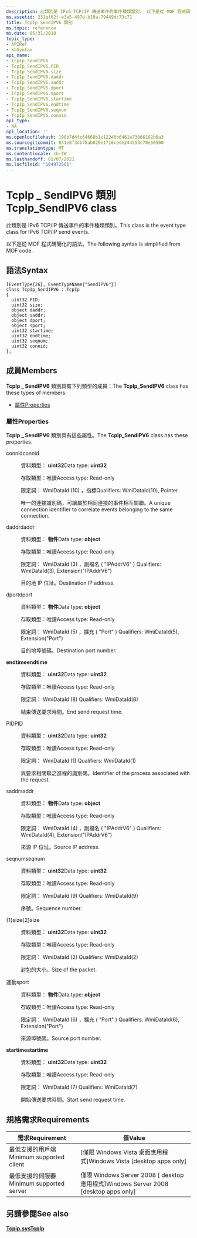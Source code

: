 ```yaml
---
description: 此類別是 IPv6 TCP/IP 傳送事件的事件種類類別。 以下是從 MOF 程式碼簡化的語法。
ms.assetid: 231ef62f-e3a5-497d-b10a-79449dc73c71
title: TcpIp_SendIPV6 類別
ms.topic: reference
ms.date: 05/31/2018
topic_type:
- APIRef
- kbSyntax
api_name:
- TcpIp_SendIPV6
- TcpIp_SendIPV6.PID
- TcpIp_SendIPV6.size
- TcpIp_SendIPV6.daddr
- TcpIp_SendIPV6.saddr
- TcpIp_SendIPV6.dport
- TcpIp_SendIPV6.sport
- TcpIp_SendIPV6.startime
- TcpIp_SendIPV6.endtime
- TcpIp_SendIPV6.seqnum
- TcpIp_SendIPV6.connid
api_type:
- NA
api_location: ''
ms.openlocfilehash: 190b7d4fc64660b1e12240b6461e73066102b6a3
ms.sourcegitcommit: 831e8f3db78ab820e1710cede244553c70e50500
ms.translationtype: MT
ms.contentlocale: zh-TW
ms.lasthandoff: 01/07/2021
ms.locfileid: "104972501"
---
```

# <a name="tcpip_sendipv6-class"></a><span data-ttu-id="a5bb3-104">TcpIp \_ SendIPV6 類別</span><span class="sxs-lookup"><span data-stu-id="a5bb3-104">TcpIp\_SendIPV6 class</span></span>

<span data-ttu-id="a5bb3-105">此類別是 IPv6 TCP/IP 傳送事件的事件種類類別。</span><span class="sxs-lookup"><span data-stu-id="a5bb3-105">This class is the event type class for IPv6 TCP/IP send events.</span></span>

<span data-ttu-id="a5bb3-106">以下是從 MOF 程式碼簡化的語法。</span><span class="sxs-lookup"><span data-stu-id="a5bb3-106">The following syntax is simplified from MOF code.</span></span>

## <a name="syntax"></a><span data-ttu-id="a5bb3-107">語法</span><span class="sxs-lookup"><span data-stu-id="a5bb3-107">Syntax</span></span>

``` syntax
[EventType{26}, EventTypeName{"SendIPV6"}]
class TcpIp_SendIPV6 : TcpIp
{
  uint32 PID;
  uint32 size;
  object daddr;
  object saddr;
  object dport;
  object sport;
  uint32 startime;
  uint32 endtime;
  uint32 seqnum;
  uint32 connid;
};
```

## <a name="members"></a><span data-ttu-id="a5bb3-108">成員</span><span class="sxs-lookup"><span data-stu-id="a5bb3-108">Members</span></span>

<span data-ttu-id="a5bb3-109">**TcpIp \_ SendIPV6** 類別具有下列類型的成員：</span><span class="sxs-lookup"><span data-stu-id="a5bb3-109">The **TcpIp\_SendIPV6** class has these types of members:</span></span>

-   [<span data-ttu-id="a5bb3-110">屬性</span><span class="sxs-lookup"><span data-stu-id="a5bb3-110">Properties</span></span>](#properties)

### <a name="properties"></a><span data-ttu-id="a5bb3-111">屬性</span><span class="sxs-lookup"><span data-stu-id="a5bb3-111">Properties</span></span>

<span data-ttu-id="a5bb3-112">**TcpIp \_ SendIPV6** 類別具有這些屬性。</span><span class="sxs-lookup"><span data-stu-id="a5bb3-112">The **TcpIp\_SendIPV6** class has these properties.</span></span>

<dl> <dt>

<span data-ttu-id="a5bb3-113">connid</span><span class="sxs-lookup"><span data-stu-id="a5bb3-113">connid</span></span>
</dt> <dd> <dl> <dt>

<span data-ttu-id="a5bb3-114">資料類型： **uint32**</span><span class="sxs-lookup"><span data-stu-id="a5bb3-114">Data type: **uint32**</span></span>
</dt> <dt>

<span data-ttu-id="a5bb3-115">存取類型：唯讀</span><span class="sxs-lookup"><span data-stu-id="a5bb3-115">Access type: Read-only</span></span>
</dt> <dt>

<span data-ttu-id="a5bb3-116">限定詞： WmiDataId (10) ，指標</span><span class="sxs-lookup"><span data-stu-id="a5bb3-116">Qualifiers: WmiDataId(10), Pointer</span></span>
</dt> </dl>

<span data-ttu-id="a5bb3-117">唯一的連接識別碼，可讓屬於相同連接的事件相互關聯。</span><span class="sxs-lookup"><span data-stu-id="a5bb3-117">A unique connection identifier to correlate events belonging to the same connection.</span></span>

</dd> <dt>

<span data-ttu-id="a5bb3-118">daddr</span><span class="sxs-lookup"><span data-stu-id="a5bb3-118">daddr</span></span>
</dt> <dd> <dl> <dt>

<span data-ttu-id="a5bb3-119">資料類型： **物件**</span><span class="sxs-lookup"><span data-stu-id="a5bb3-119">Data type: **object**</span></span>
</dt> <dt>

<span data-ttu-id="a5bb3-120">存取類型：唯讀</span><span class="sxs-lookup"><span data-stu-id="a5bb3-120">Access type: Read-only</span></span>
</dt> <dt>

<span data-ttu-id="a5bb3-121">限定詞： WmiDataId (3) ，副檔名 ( "IPAddrV6" ) </span><span class="sxs-lookup"><span data-stu-id="a5bb3-121">Qualifiers: WmiDataId(3), Extension("IPAddrV6")</span></span>
</dt> </dl>

<span data-ttu-id="a5bb3-122">目的地 IP 位址。</span><span class="sxs-lookup"><span data-stu-id="a5bb3-122">Destination IP address.</span></span>

</dd> <dt>

<span data-ttu-id="a5bb3-123">dport</span><span class="sxs-lookup"><span data-stu-id="a5bb3-123">dport</span></span>
</dt> <dd> <dl> <dt>

<span data-ttu-id="a5bb3-124">資料類型： **物件**</span><span class="sxs-lookup"><span data-stu-id="a5bb3-124">Data type: **object**</span></span>
</dt> <dt>

<span data-ttu-id="a5bb3-125">存取類型：唯讀</span><span class="sxs-lookup"><span data-stu-id="a5bb3-125">Access type: Read-only</span></span>
</dt> <dt>

<span data-ttu-id="a5bb3-126">限定詞： WmiDataId (5) ，擴充 ( "Port" ) </span><span class="sxs-lookup"><span data-stu-id="a5bb3-126">Qualifiers: WmiDataId(5), Extension("Port")</span></span>
</dt> </dl>

<span data-ttu-id="a5bb3-127">目的地埠號碼。</span><span class="sxs-lookup"><span data-stu-id="a5bb3-127">Destination port number.</span></span>

</dd> <dt>

<span data-ttu-id="a5bb3-128">**endtime**</span><span class="sxs-lookup"><span data-stu-id="a5bb3-128">**endtime**</span></span>
</dt> <dd> <dl> <dt>

<span data-ttu-id="a5bb3-129">資料類型： **uint32**</span><span class="sxs-lookup"><span data-stu-id="a5bb3-129">Data type: **uint32**</span></span>
</dt> <dt>

<span data-ttu-id="a5bb3-130">存取類型：唯讀</span><span class="sxs-lookup"><span data-stu-id="a5bb3-130">Access type: Read-only</span></span>
</dt> <dt>

<span data-ttu-id="a5bb3-131">限定詞： WmiDataId (8) </span><span class="sxs-lookup"><span data-stu-id="a5bb3-131">Qualifiers: WmiDataId(8)</span></span>
</dt> </dl>

<span data-ttu-id="a5bb3-132">結束傳送要求時間。</span><span class="sxs-lookup"><span data-stu-id="a5bb3-132">End send request time.</span></span>

</dd> <dt>

<span data-ttu-id="a5bb3-133">PID</span><span class="sxs-lookup"><span data-stu-id="a5bb3-133">PID</span></span>
</dt> <dd> <dl> <dt>

<span data-ttu-id="a5bb3-134">資料類型： **uint32**</span><span class="sxs-lookup"><span data-stu-id="a5bb3-134">Data type: **uint32**</span></span>
</dt> <dt>

<span data-ttu-id="a5bb3-135">存取類型：唯讀</span><span class="sxs-lookup"><span data-stu-id="a5bb3-135">Access type: Read-only</span></span>
</dt> <dt>

<span data-ttu-id="a5bb3-136">限定詞： WmiDataId (1) </span><span class="sxs-lookup"><span data-stu-id="a5bb3-136">Qualifiers: WmiDataId(1)</span></span>
</dt> </dl>

<span data-ttu-id="a5bb3-137">與要求相關聯之進程的識別碼。</span><span class="sxs-lookup"><span data-stu-id="a5bb3-137">Identifier of the process associated with the request.</span></span>

</dd> <dt>

<span data-ttu-id="a5bb3-138">saddr</span><span class="sxs-lookup"><span data-stu-id="a5bb3-138">saddr</span></span>
</dt> <dd> <dl> <dt>

<span data-ttu-id="a5bb3-139">資料類型： **物件**</span><span class="sxs-lookup"><span data-stu-id="a5bb3-139">Data type: **object**</span></span>
</dt> <dt>

<span data-ttu-id="a5bb3-140">存取類型：唯讀</span><span class="sxs-lookup"><span data-stu-id="a5bb3-140">Access type: Read-only</span></span>
</dt> <dt>

<span data-ttu-id="a5bb3-141">限定詞： WmiDataId (4) ，副檔名 ( "IPAddrV6" ) </span><span class="sxs-lookup"><span data-stu-id="a5bb3-141">Qualifiers: WmiDataId(4), Extension("IPAddrV6")</span></span>
</dt> </dl>

<span data-ttu-id="a5bb3-142">來源 IP 位址。</span><span class="sxs-lookup"><span data-stu-id="a5bb3-142">Source IP address.</span></span>

</dd> <dt>

<span data-ttu-id="a5bb3-143">seqnum</span><span class="sxs-lookup"><span data-stu-id="a5bb3-143">seqnum</span></span>
</dt> <dd> <dl> <dt>

<span data-ttu-id="a5bb3-144">資料類型： **uint32**</span><span class="sxs-lookup"><span data-stu-id="a5bb3-144">Data type: **uint32**</span></span>
</dt> <dt>

<span data-ttu-id="a5bb3-145">存取類型：唯讀</span><span class="sxs-lookup"><span data-stu-id="a5bb3-145">Access type: Read-only</span></span>
</dt> <dt>

<span data-ttu-id="a5bb3-146">限定詞： WmiDataId (9) </span><span class="sxs-lookup"><span data-stu-id="a5bb3-146">Qualifiers: WmiDataId(9)</span></span>
</dt> </dl>

<span data-ttu-id="a5bb3-147">序號。</span><span class="sxs-lookup"><span data-stu-id="a5bb3-147">Sequence number.</span></span>

</dd> <dt>

<span data-ttu-id="a5bb3-148">{1}size{2}</span><span class="sxs-lookup"><span data-stu-id="a5bb3-148">size</span></span>
</dt> <dd> <dl> <dt>

<span data-ttu-id="a5bb3-149">資料類型： **uint32**</span><span class="sxs-lookup"><span data-stu-id="a5bb3-149">Data type: **uint32**</span></span>
</dt> <dt>

<span data-ttu-id="a5bb3-150">存取類型：唯讀</span><span class="sxs-lookup"><span data-stu-id="a5bb3-150">Access type: Read-only</span></span>
</dt> <dt>

<span data-ttu-id="a5bb3-151">限定詞： WmiDataId (2) </span><span class="sxs-lookup"><span data-stu-id="a5bb3-151">Qualifiers: WmiDataId(2)</span></span>
</dt> </dl>

<span data-ttu-id="a5bb3-152">封包的大小。</span><span class="sxs-lookup"><span data-stu-id="a5bb3-152">Size of the packet.</span></span>

</dd> <dt>

<span data-ttu-id="a5bb3-153">運動</span><span class="sxs-lookup"><span data-stu-id="a5bb3-153">sport</span></span>
</dt> <dd> <dl> <dt>

<span data-ttu-id="a5bb3-154">資料類型： **物件**</span><span class="sxs-lookup"><span data-stu-id="a5bb3-154">Data type: **object**</span></span>
</dt> <dt>

<span data-ttu-id="a5bb3-155">存取類型：唯讀</span><span class="sxs-lookup"><span data-stu-id="a5bb3-155">Access type: Read-only</span></span>
</dt> <dt>

<span data-ttu-id="a5bb3-156">限定詞： WmiDataId (6) ，擴充 ( "Port" ) </span><span class="sxs-lookup"><span data-stu-id="a5bb3-156">Qualifiers: WmiDataId(6), Extension("Port")</span></span>
</dt> </dl>

<span data-ttu-id="a5bb3-157">來源埠號碼。</span><span class="sxs-lookup"><span data-stu-id="a5bb3-157">Source port number.</span></span>

</dd> <dt>

<span data-ttu-id="a5bb3-158">**startime**</span><span class="sxs-lookup"><span data-stu-id="a5bb3-158">**startime**</span></span>
</dt> <dd> <dl> <dt>

<span data-ttu-id="a5bb3-159">資料類型： **uint32**</span><span class="sxs-lookup"><span data-stu-id="a5bb3-159">Data type: **uint32**</span></span>
</dt> <dt>

<span data-ttu-id="a5bb3-160">存取類型：唯讀</span><span class="sxs-lookup"><span data-stu-id="a5bb3-160">Access type: Read-only</span></span>
</dt> <dt>

<span data-ttu-id="a5bb3-161">限定詞： WmiDataId (7) </span><span class="sxs-lookup"><span data-stu-id="a5bb3-161">Qualifiers: WmiDataId(7)</span></span>
</dt> </dl>

<span data-ttu-id="a5bb3-162">開始傳送要求時間。</span><span class="sxs-lookup"><span data-stu-id="a5bb3-162">Start send request time.</span></span>

</dd> </dl>

## <a name="requirements"></a><span data-ttu-id="a5bb3-163">規格需求</span><span class="sxs-lookup"><span data-stu-id="a5bb3-163">Requirements</span></span>



| <span data-ttu-id="a5bb3-164">需求</span><span class="sxs-lookup"><span data-stu-id="a5bb3-164">Requirement</span></span> | <span data-ttu-id="a5bb3-165">值</span><span class="sxs-lookup"><span data-stu-id="a5bb3-165">Value</span></span> |
|-------------------------------------|------------------------------------------------------|
| <span data-ttu-id="a5bb3-166">最低支援的用戶端</span><span class="sxs-lookup"><span data-stu-id="a5bb3-166">Minimum supported client</span></span><br/> | <span data-ttu-id="a5bb3-167">\[僅限 Windows Vista 桌面應用程式\]</span><span class="sxs-lookup"><span data-stu-id="a5bb3-167">Windows Vista \[desktop apps only\]</span></span><br/>       |
| <span data-ttu-id="a5bb3-168">最低支援的伺服器</span><span class="sxs-lookup"><span data-stu-id="a5bb3-168">Minimum supported server</span></span><br/> | <span data-ttu-id="a5bb3-169">僅限 Windows Server 2008 \[ desktop 應用程式\]</span><span class="sxs-lookup"><span data-stu-id="a5bb3-169">Windows Server 2008 \[desktop apps only\]</span></span><br/> |



## <a name="see-also"></a><span data-ttu-id="a5bb3-170">另請參閱</span><span class="sxs-lookup"><span data-stu-id="a5bb3-170">See also</span></span>

<dl> <dt>

[<span data-ttu-id="a5bb3-171">**Tcpip.sys**</span><span class="sxs-lookup"><span data-stu-id="a5bb3-171">**TcpIp**</span></span>](tcpip.md)
</dt> </dl>

 

 




